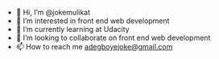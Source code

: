 - 👋 Hi, I’m @jokemulikat
- 👀 I’m interested in front end web development
- 🌱 I’m currently learning at Udacity
- 💞️ I’m looking to collaborate on front end web development
- 📫 How to reach me adegboyejoke@gmail.com

<!---
jokemulikat/jokemulikat is a ✨ special ✨ repository because its `README.md` (this file) appears on your GitHub profile.
You can click the Preview link to take a look at your changes.
--->
